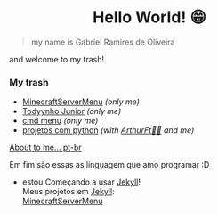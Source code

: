 <script src="./main.js"></script>

<h1 align="center"> Hello World! 😁</h1>

> my name is Gabriel Ramires de Oliveira

and welcome to my trash!

### My trash
 - [MinecraftServerMenu](https://github.com/gabrielramires/MinecraftServerMenu) *(only me)*
 - [Todyynho Junior](https://github.com/gabrielramires/Todyynho-Junior) *(only me)*
 - [cmd menu](https://github.com/gabrielramires/cmd_menu) *(only me)*
 - [projetos com python](https://github.com/gabrielramires/projetos-com-python) *(with [ArthurFt👩‍🦲](https://github.com/ArthurFt) and me)*
 
<ins id="abouttome" onclick="abouttome()" cursor="pointer">About to me... pt-br</ins>
<br>

<div id="abouttome_text">
 
</div>

Em fim são essas as linguagem que amo programar :D
 
- estou Começando a usar [Jekyll](https://jekyllrb.com)!\
 Meus projetos em [Jekyll](https://jekyllrb.com):\
 [MinecraftServerMenu](https://gabrielramires.github.io/MinecraftServerMenu)
 
</details>

